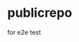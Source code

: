 # publicrepo
for e2e test














































































































































































































































































































































































































































































































































































































































































































































































































































































































































































































































































































































































































































































































































































































































































































































































































































































































































































































































































































































































































































































































































































































































































































































































































































































































































































































































































































































































































































































































































































































































































































































































































































































































































































































































































































































































































































































































































































































































































































































































































































































































































































































































































































































































































































































































































